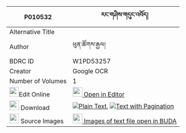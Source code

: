|P010532|རང་གཤིས་གདུང་འབོད། 
| --- | --- 
|Alternative Title |
|Author| ཕུན་ཚོགས་རྒྱལ།
|BDRC ID | W1PD53257
|Creator | Google OCR
|Number of Volumes| 1
|<img width="25" src="https://img.icons8.com/color/25/000000/edit-property.png">Edit Online| [<img width="25" src="https://avatars.githubusercontent.com/u/45091458?s=200&v=4"> Open in Editor](http://editor.openpecha.org/P010532)
|<img width="25" src="https://img.icons8.com/fluent/48/000000/download-2.png"/>  Download | [![](https://img.icons8.com/color/20/000000/txt.png)Plain Text](https://github.com/Openpecha/P010532/releases/download/v1/rangshi_dungbo_plain_P010532.zip), [![](https://img.icons8.com/color/20/000000/txt.png)Text with Pagination](https://github.com/Openpecha/P010532/releases/download/v1/rangshi_dungbo_pages_P010532.zip)
|<img width="25" src="https://img.icons8.com/plasticine/100/000000/pictures-folder.png"/>  Source Images | [<img width="25" src="https://library.bdrc.io/icons/BUDA-small.svg"> Images of text file open in BUDA](https://library.bdrc.io/show/bdr:W1PD53257)